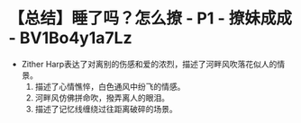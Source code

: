 # 【总结】睡了吗？怎么撩 - P1 - 撩妹成成 - BV1Bo4y1a7Lz

-   Zither Harp表达了对离别的伤感和爱的浓烈，描述了河畔风吹落花似人的情景。
    1.  描述了心情憔悴，白色通风中纷飞的情感。
    2.  河畔风仿佛拼命吹，撥弄离人的眼泪。
    3.  描述了记忆线缠绕过往距离破碎的场景。